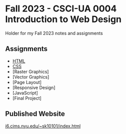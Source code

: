 # Fall 2023 - CSCI-UA 0004 Introduction to Web Design 

Holder for my Fall 2023 notes and assignments

## Assignments

* [HTML](index.html)
* [CSS](index.html)
* [Raster Graphics]
* [Vector Graphics]
* [Page Layout]
* [Responsive Design]
* [JavaScript]
* [Final Project]

## Published Website

[i6.cims.nyu.edu/~sk10101/index.html](https://i6.cims.nyu.edu/~sk10101/index.html)